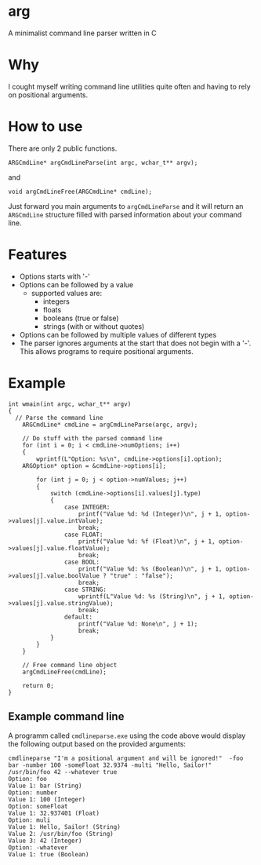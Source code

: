 # arg
A minimalist command line parser written in C

# Why
I cought myself writing command line utilities quite often and having to rely on positional arguments.

# How to use
There are only 2 public functions.
``` 
ARGCmdLine* argCmdLineParse(int argc, wchar_t** argv);
```
and
``` 
void argCmdLineFree(ARGCmdLine* cmdLine);
```

Just forward you main arguments to `argCmdLineParse` and it will return an `ARGCmdLine` structure filled with parsed information about your command line.

# Features
 - Options starts with '-'
 - Options can be followed by a value
   - supported values are:
     - integers
     - floats
     - booleans (true or false)
     - strings (with or without quotes)
 - Options can be followed by multiple values of different types
 - The parser ignores arguments at the start that does not begin with a '-'. This allows programs to require positional arguments.

# Example
````
int wmain(int argc, wchar_t** argv)
{
  // Parse the command line
	ARGCmdLine* cmdLine = argCmdLineParse(argc, argv);

	// Do stuff with the parsed command line
	for (int i = 0; i < cmdLine->numOptions; i++)
	{
		wprintf(L"Option: %s\n", cmdLine->options[i].option);
    ARGOption* option = &cmdLine->options[i];

		for (int j = 0; j < option->numValues; j++)
		{
			switch (cmdLine->options[i].values[j].type)
			{
				case INTEGER:
					printf("Value %d: %d (Integer)\n", j + 1, option->values[j].value.intValue);
					break;
				case FLOAT:
					printf("Value %d: %f (Float)\n", j + 1, option->values[j].value.floatValue);
					break;
				case BOOL:
					printf("Value %d: %s (Boolean)\n", j + 1, option->values[j].value.boolValue ? "true" : "false");
					break;
				case STRING:
					wprintf(L"Value %d: %s (String)\n", j + 1, option->values[j].value.stringValue);
					break;
				default:
					printf("Value %d: None\n", j + 1);
					break;
			}
		}
	}

	// Free command line object
	argCmdLineFree(cmdLine);

	return 0;
}
````

## Example command line
A programm called `cmdlineparse.exe` using the code above would display the following output based on the provided arguments:
```cmdlineparse.exe -foo bar -number 100 -someFloat 32.9374 -muli "Hello, Sailor!" /usr/bin/foo 42 --whatever true
cmdlineparse "I'm a positional argument and will be ignored!"  -foo bar -number 100 -someFloat 32.9374 -multi "Hello, Sailor!" /usr/bin/foo 42 --whatever true
Option: foo
Value 1: bar (String)
Option: number
Value 1: 100 (Integer)
Option: someFloat
Value 1: 32.937401 (Float)
Option: muli
Value 1: Hello, Sailor! (String)
Value 2: /usr/bin/foo (String)
Value 3: 42 (Integer)
Option: -whatever
Value 1: true (Boolean)
```


